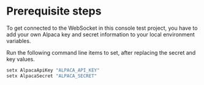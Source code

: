 # Prerequisite steps

To get connected to the WebSocket in this console test project, you have to add your own Alpaca key and secret information to your local environment variables.

Run the following command line items to set, after replacing the secret and key values.

```bash
setx AlpacaApiKey "ALPACA_API_KEY"
setx AlpacaSecret "ALPACA_SECRET"
```
